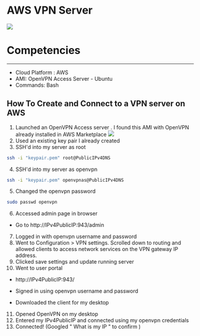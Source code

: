 # AWS VPN Server
![](https://openvpn.net/wp-content/uploads/clientUI-login.png)
# Competencies
-------

- Cloud Platform : AWS 
- AMI: OpenVPN Access Server - Ubuntu 
- Commands: Bash 

How To Create and Connect to a VPN server on AWS
-----------

1. Launched an OpenVPN Access server . I found this AMI with OpenVPN already installed in AWS Marketplace ![](https://openvpn.net/wp-content/uploads/vpn_server_resources/byol-ami.png)
2. Used an existing key pair I already created  
3. SSH'd into my server as root 
```bash
ssh -i "keypair.pem" root@PublicIPv4DNS 
```
4. SSH'd into my server as openvpn 
```bash
ssh -i "keypair.pem" openvpnas@PublicIPv4DNS
```
5. Changed the openvpn password 
```bash
sudo passwd openvpn 
```
6. Accessed admin page in browser 
  - Go to http://IPv4PublicIP:943/admin 
7. Logged in with openvpn username and password 
8. Went to Configuration > VPN settings. Scrolled down to routing and allowed clients to access network services on the VPN gateway IP address. 
9. Clicked save settings and update running server 
10. Went to user portal  

  - http://IPv4PublicIP:943/ 

  - Signed in using openvpn username and password 

  - Downloaded the client for my desktop 
11. Opened OpenVPN on my desktop  
12. Entered my IPv4PublicIP and connected using my openvpn credentials 
13. Connected! (Googled " What is my IP " to confirm )


